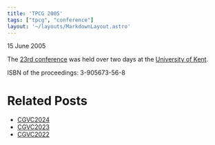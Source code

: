 ```yaml
---
title: 'TPCG 2005'
tags: ["tpcg", "conference"]
layout: '~/layouts/MarkdownLayout.astro'
---
```


15 June 2005

The [23rd conference](http://www.eguk.org.uk/TPCG2005) was held over two days at the [University of Kent](https://www.kent.ac.uk/).

ISBN of the proceedings: 3-905673-56-8 

# Related Posts
-  [CGVC2024](CGVC2024)
-  [CGVC2023](CGVC2023)
-  [CGVC2022](CGVC2022)